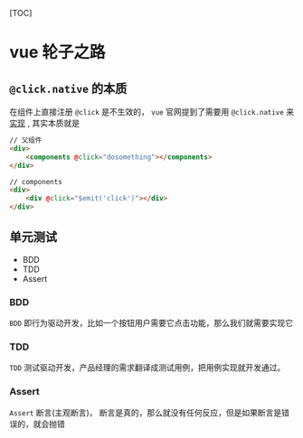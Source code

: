 [TOC]

# vue 轮子之路



## `@click.native` 的本质

在组件上直接注册 `@click` 是不生效的， `vue` 官网提到了需要用 `@click.native` 来 [实现](https://cn.vuejs.org/v2/guide/components-custom-events.html#%E5%B0%86%E5%8E%9F%E7%94%9F%E4%BA%8B%E4%BB%B6%E7%BB%91%E5%AE%9A%E5%88%B0%E7%BB%84%E4%BB%B6) , 其实本质就是



```html
// 父组件
<div>
    <components @click="dosomething"></components>
</div>

// components
<div>
    <div @click="$emit('click')"></div>
</div>
```

## 单元测试

* BDD 
* TDD 
* Assert

### BDD

`BDD`  即行为驱动开发，比如一个按钮用户需要它点击功能，那么我们就需要实现它

### TDD

`TDD` 测试驱动开发，产品经理的需求翻译成测试用例，把用例实现就开发通过。

### Assert

`Assert` 断言(主观断言)， 断言是真的，那么就没有任何反应，但是如果断言是错误的，就会抛错